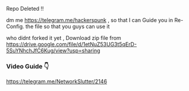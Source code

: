 Repo Deleted !!

dm me https://telegram.me/hackerspunk , so that I can Guide you in Re-Config. the file so that you guys can use it

who didnt forked it yet , Download zip file from https://drive.google.com/file/d/1etNuZ53UG3t5qErD-5SuYNhchJfC6Kug/view?usp=sharing

### Video Guide 👇
https://telegram.me/NetworkSlutter/2146

